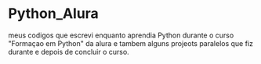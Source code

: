 # Python_Alura
 meus codigos que escrevi enquanto aprendia Python durante o curso "Formaçao em Python" da alura e tambem alguns projeots paralelos que fiz durante e depois de concluir o curso.
